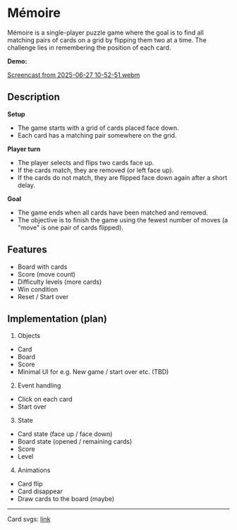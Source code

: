 # Mémoire

Mémoire is a single-player puzzle game where the goal is to find all matching pairs of cards on a grid by flipping them two at a time. The challenge lies in remembering the position of each card.

**Demo:**

[Screencast from 2025-06-27 10-52-51.webm](https://github.com/user-attachments/assets/14e68fb6-6566-45a2-a877-1be632875780)

## Description

**Setup**

- The game starts with a grid of cards placed face down.
- Each card has a matching pair somewhere on the grid.

**Player turn**

- The player selects and flips two cards face up.
- If the cards match, they are removed (or left face up).
- If the cards do not match, they are flipped face down again after a short delay.

**Goal**

- The game ends when all cards have been matched and removed.
- The objective is to finish the game using the fewest number of moves (a "move" is one pair of cards flipped).

## Features

- Board with cards
- Score (move count)
- Difficulty levels (more cards)
- Win condition
- Reset / Start over

## Implementation (plan)

1. Objects

- Card
- Board
- Score
- Minimal UI for e.g. New game / start over etc. (TBD)

2. Event handling

- Click on each card
- Start over

3. State

- Card state (face up / face down)
- Board state (opened / remaining cards)
- Score
- Level

4. Animations

- Card flip
- Card disappear
- Draw cards to the board (maybe)

---

Card svgs: [link](https://www.tekeye.uk/playing_cards/svg-playing-cards#google_vignette)
